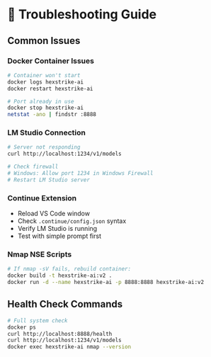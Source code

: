 # 🔧 Troubleshooting Guide

## **Common Issues**

### **Docker Container Issues**
```bash
# Container won't start
docker logs hexstrike-ai
docker restart hexstrike-ai

# Port already in use
docker stop hexstrike-ai
netstat -ano | findstr :8888
```

### **LM Studio Connection**
```bash
# Server not responding
curl http://localhost:1234/v1/models

# Check firewall
# Windows: Allow port 1234 in Windows Firewall
# Restart LM Studio server
```

### **Continue Extension**
- Reload VS Code window
- Check `.continue/config.json` syntax
- Verify LM Studio is running
- Test with simple prompt first

### **Nmap NSE Scripts**
```bash
# If nmap -sV fails, rebuild container:
docker build -t hexstrike-ai:v2 .
docker run -d --name hexstrike-ai -p 8888:8888 hexstrike-ai:v2
```

## **Health Check Commands**
```bash
# Full system check
docker ps
curl http://localhost:8888/health
curl http://localhost:1234/v1/models
docker exec hexstrike-ai nmap --version
```